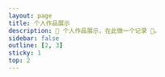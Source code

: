 ```yaml
---
layout: page
title: 个人作品展示
description: 📒 个人作品展示，在此做一个记录 📝。
sidebar: false
outline: [2, 3]
sticky: 1
top: 2
---
```


<UserWorksPage />
